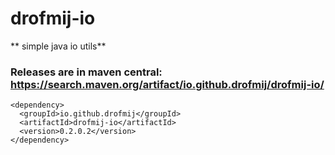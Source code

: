 # drofmij-io
 ** simple java io utils**
 
### Releases are in maven central: https://search.maven.org/artifact/io.github.drofmij/drofmij-io/

    <dependency>
      <groupId>io.github.drofmij</groupId>
      <artifactId>drofmij-io</artifactId>
      <version>0.2.0.2</version>
    </dependency>

